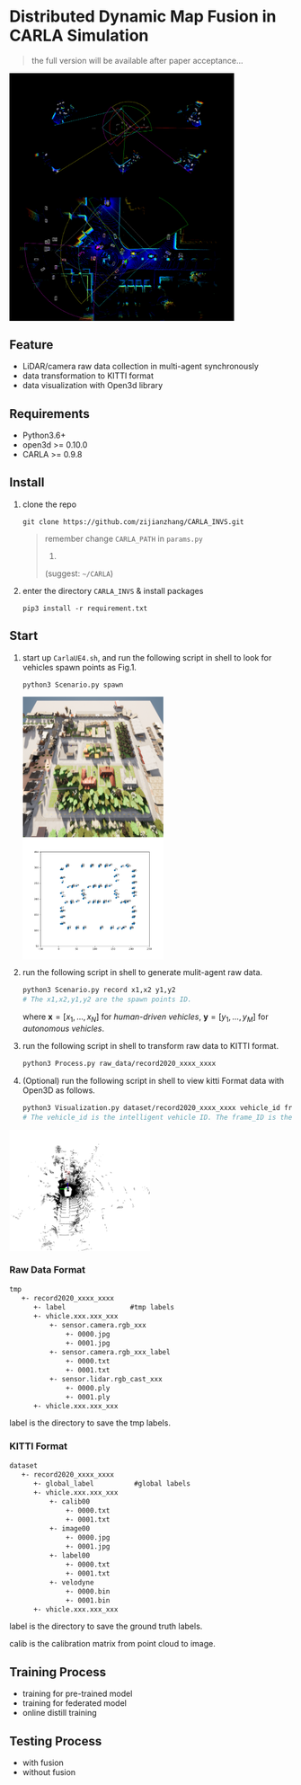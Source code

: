 # Distributed Dynamic Map Fusion in CARLA Simulation 
> the full version will be available after paper acceptance...

<img src="./preview/test2.png" width = "400" alt="图片名称" align=center />
<img src="./preview/test1.png" width = "400" alt="图片名称" align=center />

## Feature
- LiDAR/camera raw data collection in multi-agent synchronously
- data transformation to KITTI format
- data visualization with Open3d library

## Requirements

- Python3.6+
- open3d >= 0.10.0
- CARLA >= 0.9.8

## Install

1.  clone the repo

     ```
     git clone https://github.com/zijianzhang/CARLA_INVS.git
     ```

     > remember change `CARLA_PATH` in `params.py`
     >
     > 1. 
     >
     > (suggest: `~/CARLA`)

2. enter the directory `CARLA_INVS` & install packages
     ```
     pip3 install -r requirement.txt
     ```

## Start
1. start up `CarlaUE4.sh`, and run the following script in shell to look for vehicles spawn points as Fig.1.

   ```
   python3 Scenario.py spawn
   ```

   <img src="./preview/carla.png" width = "250" height = "250"  alt="图片名称" align=center /> <img src="./preview/fig2.png" width = "250" alt="图片名称" align=center />

2. run the following script in shell to generate mulit-agent raw data. 

   ```bash
   python3 Scenario.py record x1,x2 y1,y2
   # The x1,x2,y1,y2 are the spawn points ID.
   ```

   where $\mathbf{x}=[x_1,...,x_N]$ for *human-driven vehicles*, $\mathbf{y}=[y_1,...,y_M]$ for *autonomous vehicles*.

3. run the following script in shell to transform raw data to KITTI format.

   ```bash
   python3 Process.py raw_data/record2020_xxxx_xxxx
   ```

4. (Optional) run the following script in shell to view kitti Format data with Open3D as follows.

   ```bash
   python3 Visualization.py dataset/record2020_xxxx_xxxx vehicle_id frame_id
   # The vehicle_id is the intelligent vehicle ID. The frame_ID is the index of dataset.
   ```

<img src="./preview/fig3.png" width = "250" alt="图片名称" align=center />

### Raw Data Format

````
tmp
   +- record2020_xxxx_xxxx
      +- label                #tmp labels
      +- vhicle.xxx.xxx_xxx
          +- sensor.camera.rgb_xxx
              +- 0000.jpg
              +- 0001.jpg
          +- sensor.camera.rgb_xxx_label
              +- 0000.txt
              +- 0001.txt
          +- sensor.lidar.rgb_cast_xxx
              +- 0000.ply
              +- 0001.ply
      +- vhicle.xxx.xxx_xxx
````

label is the directory to save the tmp labels.

### KITTI Format

````
dataset
   +- record2020_xxxx_xxxx
      +- global_label          #global labels
      +- vhicle.xxx.xxx_xxx
          +- calib00
              +- 0000.txt
              +- 0001.txt
          +- image00
              +- 0000.jpg
              +- 0001.jpg
          +- label00
              +- 0000.txt
              +- 0001.txt
          +- velodyne
              +- 0000.bin
              +- 0001.bin
      +- vhicle.xxx.xxx_xxx
````

label is the directory to save the ground truth labels.

calib is the calibration matrix from point cloud to image.

## Training Process
- training for pre-trained model
- training for federated model
- online distill training

## Testing Process
- with fusion
- without fusion